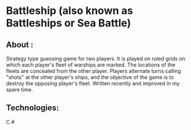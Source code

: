 # Battleship (also known as Battleships or Sea Battle)

## About :
Strategy type guessing game for two players.
It is played on ruled grids on which each player's fleet of warships are marked. The locations of the fleets are concealed from the other player.
Players alternate turns calling "shots" at the other player's ships, and the objective of the game is to destroy the opposing player's fleet.
Written recently and improved in my spare time.

## Technologies:
C # 

